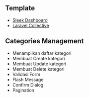 ## Template

-   [Sleek Dashboard](https://github.com/tafcoder/sleek-dashboard)
-   [Laravel Collective](https://laravelcollective.com/)

## Categories Management

-   Menampilkan daftar kategori
-   Membuat Create kategori
-   Membuat Update kategori
-   Membuat Delete kategori
-   Validasi Form
-   Flash Message
-   Confirm Dialog
-   Pagination
